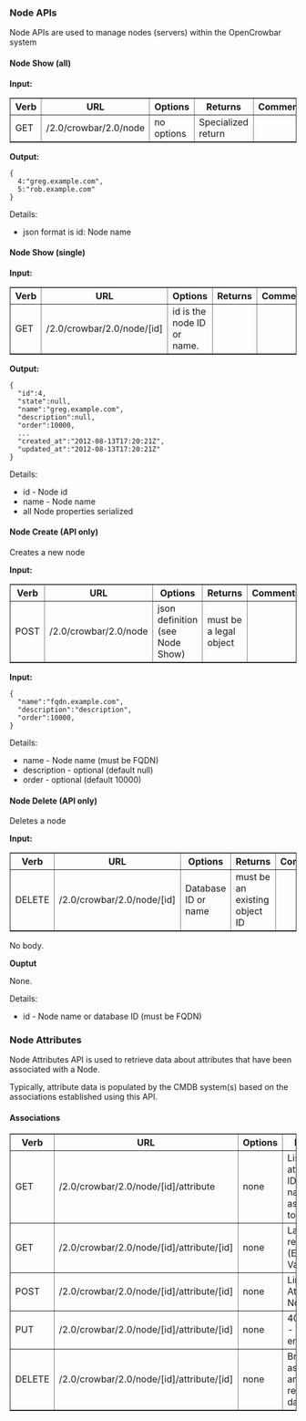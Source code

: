 ### Node APIs

Node APIs are used to manage nodes (servers) within the OpenCrowbar system

#### Node Show (all)

**Input:**



<table border=1>
<tr><th> Verb </th><th> URL </th><th> Options </th><th> Returns </th><th> Comments </th></tr>
<tr><td> GET  </td><td> /2.0/crowbar/2.0/node</td><td> no options </td><td> Specialized return </td></tr>
</table>


**Output:**

    { 
      4:"greg.example.com",
      5:"rob.example.com"
    }

Details:

* json format is id: Node name

#### Node Show (single)

**Input:**



<table border=1>
<tr><th> Verb </th><th> URL </th><th> Options </th><th> Returns </th><th> Comments </th></tr>
<tr><td> GET  </td><td> /2.0/crowbar/2.0/node/[id]</td><td> id is the node ID or name. </td><td>   </td></tr>
</table>


**Output:**

    {
      "id":4,
      "state":null,
      "name":"greg.example.com",
      "description":null,
      "order":10000,
      ...
      "created_at":"2012-08-13T17:20:21Z",
      "updated_at":"2012-08-13T17:20:21Z"
    }

Details:

* id - Node id
* name - Node name
* all Node properties serialized

#### Node Create (API only)

Creates a new node

**Input:**

<table border=1>
<tr><th> Verb </th><th> URL </th><th> Options </th><th> Returns </th><th> Comments </th></tr>
<tr><td> POST  </td><td> /2.0/crowbar/2.0/node </td><td> json definition (see Node Show) </td><td> must be a legal object </td></tr>
</table>

**Input:**

    {
      "name":"fqdn.example.com",
      "description":"description",
      "order":10000,
    }

Details:

* name - Node name (must be FQDN)
* description - optional (default null)
* order - optional (default 10000) 

#### Node Delete (API only)

Deletes a node

**Input:**

<table border=1>
<tr><th> Verb </th><th> URL </th><th> Options </th><th> Returns </th><th> Comments </th></tr>
<tr><td> DELETE  </td><td> /2.0/crowbar/2.0/node/[id] </td><td> Database ID or name </td><td> must be an existing object ID </td></tr>
</table>

No body.

**Ouptut**

None.

Details:

* id - Node name or database ID (must be FQDN)

### Node Attributes

Node Attributes API is used to retrieve data about attributes that have been associated with a Node.

Typically, attribute data is populated by the CMDB system(s) based on the associations established using this API.

#### Associations

<table border=1>
<tr><th> Verb </th><th> URL </th><th> Options </th><th> Returns </th><th> Comments </th></tr>
<tr><td> GET </td>
  <td> /2.0/crowbar/2.0/node/[id]/attribute </td>
  <td> none </td>
  <td> List of attribute IDs and names assigned to node</td>
  <td></td></tr>
<tr><td> GET </td>
  <td> /2.0/crowbar/2.0/node/[id]/attribute/[id] </td>
  <td> none </td>
  <td> Last 100 readings (Event ID + Value) </td>
  <td></td></tr>
<tr><td> POST </td>
  <td> /2.0/crowbar/2.0/node/[id]/attribute/[id] </td>
  <td> none </td>
  <td> Link Attribute to Node </td>
  <td></td></tr>
<tr><td> PUT </td>
  <td> /2.0/crowbar/2.0/node/[id]/attribute/[id] </td>
  <td> none </td>
  <td> 405 error - Not enabled </td>
  <td></td></tr>
<tr><td> DELETE </td>
  <td> /2.0/crowbar/2.0/node/[id]/attribute/[id] </td>
  <td> none </td>
  <td> Break association and remove data </td>
  <td></td></tr>
</table>



